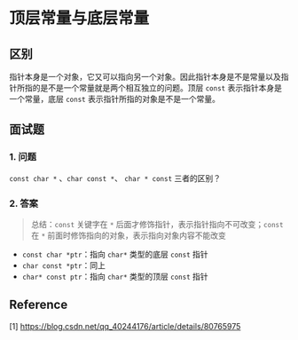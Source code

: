 # 顶层常量与底层常量

## 区别

指针本身是一个对象，它又可以指向另一个对象。因此指针本身是不是常量以及指针所指的是不是一个常量就是两个相互独立的问题。顶层 `const` 表示指针本身是一个常量，底层 `const` 表示指针所指的对象是不是一个常量。

## 面试题

### 1. 问题

`const char *` 、`char const *`、 `char * const` 三者的区别？

### 2. 答案

> 总结：`const` 关键字在 `*` 后面才修饰指针，表示指针指向不可改变；`const` 在 `*` 前面时修饰指向的对象，表示指向对象内容不能改变

* `const char *ptr`：指向 `char*` 类型的底层 `const` 指针
* `char const *ptr`：同上
* `char* const ptr`：指向 `char*` 类型的顶层 `const` 指针

## Reference

[1] <https://blog.csdn.net/qq_40244176/article/details/80765975>
